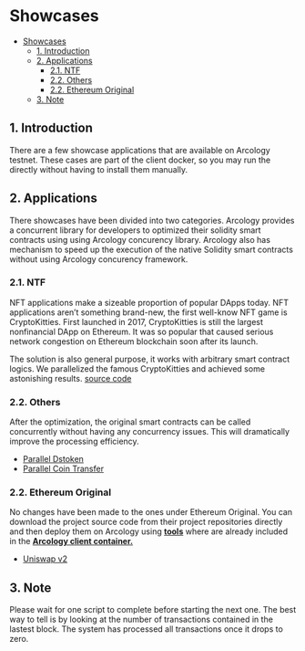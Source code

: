 # Showcases

- [Showcases](#showcases)
  - [1. Introduction](#1-introduction)
  - [2. Applications](#2-applications)
    - [2.1. NTF](#21-ntf)
    - [2.2. Others](#22-others)
    - [2.2. Ethereum Original](#22-ethereum-original)
  - [3. Note](#3-note)

## 1. Introduction

There are a few showcase applications that are available on Arcology testnet. These cases are part of the client docker, so you may run the directly without having to install them manually.

## 2. Applications

There showcases have been divided into two categories. Arcology provides a concurrent library for developers to optimized their solidity smart contracts using using Arcology concurency library. Arcology also has mechanism to speed up the execution of the native Solidity smart contracts without using Arcology concurency framework.

### 2.1. NTF

NFT applications make a sizeable proportion of popular DApps today. NFT applications aren’t something brand-new, the first well-know NFT game is CryptoKitties. First launched in 2017, CryptoKitties is still the largest nonfinancial DApp on Ethereum. It was so popular that caused serious network congestion on Ethereum blockchain soon after its launch.  

The solution is also general purpose, it works with arbitrary smart contract logics. We parallelized the famous CryptoKitties and achieved some astonishing results. [source code](https://github.com/arcology-network/parallel-kitties)

### 2.2. Others

 After the optimization, the original smart contracts can be called concurrently without having any concurrency issues. This will dramatically improve the processing efficiency.

- [Parallel Dstoken](https://github.com/arcology-network/parallel-dstoken/blob/master/parallel-dstoken-test-scripts.md)
- [Parallel Coin Transfer](https://github.com/arcology-network/benchmarking/parallel-coin-transfer.md)

### 2.2. Ethereum Original

 No changes have been made to the ones under Ethereum Original. You can download the project source code from their project repositories directly and then deploy them on Arcology using **[tools](https://github.com/arcology-network/ammolite)** where are already included in the **[Arcology client container.](./ammolite-client-docker.md)**

- [Uniswap v2](https://github.com/arcology-network/uniswap-testing/blob/master/uniswap-v2-test-scripts.md)

## 3. Note

Please wait for one script to complete before starting the next one. The best way to tell is by looking at the number of transactions contained in the lastest block. The system has processed all transactions once it drops to zero.